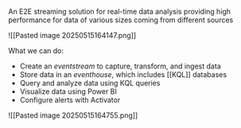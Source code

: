 An E2E streaming solution for real-time data analysis providing high performance for data of various sizes coming from different sources

![[Pasted image 20250515164147.png]]

What we can do:
- Create an *eventstream* to capture, transform, and ingest data
- Store data in an *eventhouse*, which includes [[KQL]] databases 
- Query and analyze data using KQL queries
- Visualize data using Power BI
- Configure alerts with Activator

![[Pasted image 20250515164755.png]] 